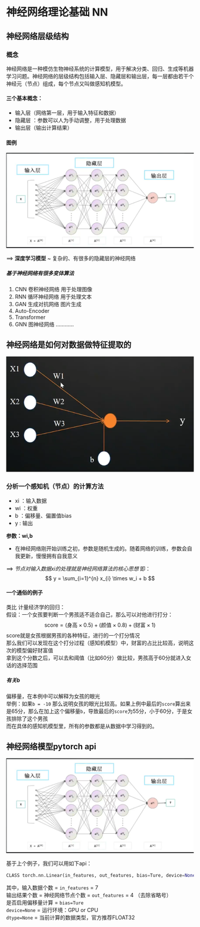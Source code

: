 # 神经网络理论基础 NN

## 神经网络层级结构

### 概念
神经网络是一种模仿生物神经系统的计算模型，用于解决分类、回归、生成等机器学习问题。神经网络的层级结构包括输入层、隐藏层和输出层，每一层都由若干个神经元（节点）组成，每个节点又叫做感知机模型。

#### 三个基本概念：
- 输入层（网络第一层，用于输入特征和数据） 
- 隐藏层 ：参数可以人为手动调整，用于处理数据
- 输出层（输出计算结果）

#### 图例
![神经网络层级结构](/NeuralNetwork/image/1.png)

==> <b>深度学习模型</b> ~ 复杂的、有很多的隐藏层的神经网络

##### 基于神经网络有很多变体算法
1. CNN 卷积神经网络  用于处理图像
2. RNN 循环神经网络  用于处理文本
3. GAN 生成对抗网络  图片生成
4. Auto-Encoder 
5. Transformer
6. GNN 图神经网络
…………

## 神经网络是如何对数据做特征提取的
![对于一个感知机的分析](/NeuralNetwork/image/2.png)

### 分析一个感知机（节点）的计算方法
- xi ：输入数据
- wi ：权重
- b ：偏移量、偏置值bias
- y : 输出

<b>参数：wi,b</b>

- 在神经网络刚开始训练之初，参数是随机生成的。随着网络的训练，参数会自我更新，慢慢拥有自我意义

==> <i>节点对输入数据xi的处理就是神经网络算法的核心思想</i>
即：
$$
y = \sum_{i=1}^{n} x_{i} \times w_i + b
$$

#### 一个通俗的例子
类比 计量经济学的回归：<br>
假设：一个女孩要判断一个男孩适不适合自己，那么可以对他进行打分：
$$
\text{score} = (\text{身高} \times 0.5) + (\text{颜值} \times 0.8) + (\text{财富} \times 1)
$$
score就是女孩根据男孩的各种特征，进行的一个打分情况<br>
那么我们可以发现在这个打分过程（感知机模型）中，财富的占比比较高，说明这次的模型偏好财富值<br>
拿到这个分数之后，可以去和阈值（比如60分）做比较，男孩高于60分就进入女话的选择范围

##### 有关b
偏移量，在本例中可以解释为女孩的眼光<br>
举例：如果`b = -10` 那么说明女孩的眼光比较高。如果上例中最后的`score`算出来是65分，那么在加上这个偏移量`b`，导致最后的`score`为55分，小于60分，于是女孩排除了这个男孩<br>
而在具体的感知机模型里，所有的参数都是从数据中学习得到的。

## 神经网络模型pytorch api
![图](/NeuralNetwork/image/1.png)

基于上个例子，我们可以用如下api：
``` python
CLASS torch.nn.Linear(in_features, out_features, bias=Ture, device=None, dtype=None)
```
其中，输入数据个数 = `in_features` = 7<br>
输出结果个数 = 神经网络节点个数 = `out_features` = 4 （去除省略号）<br>
是否启用偏移量计算 = `bias=Ture`<br>
`device=None` = 运行环境：GPU or CPU<br>
`dtype=None` = 当前计算的数据类型，官方推荐FLOAT32